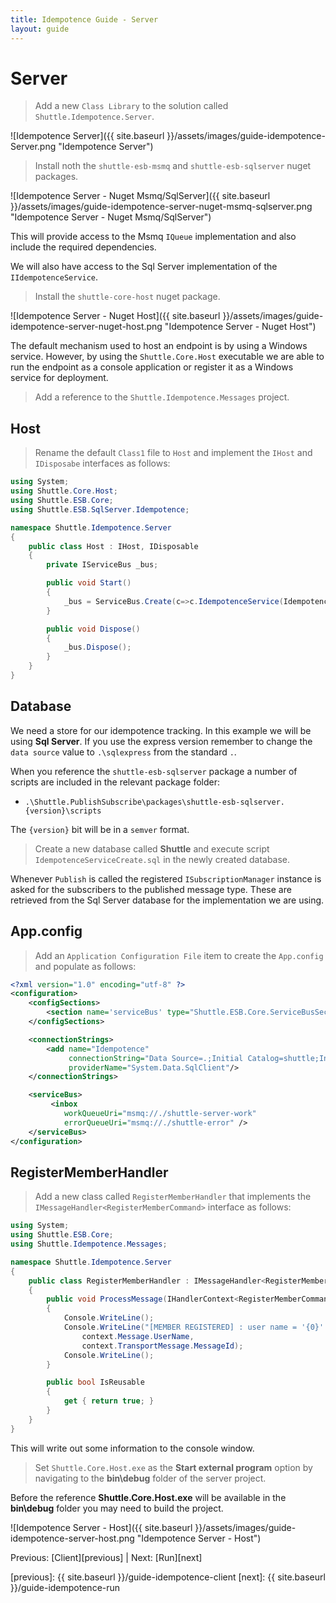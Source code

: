 ```yaml
---
title: Idempotence Guide - Server
layout: guide
---
```

<script src="{{ site.baseurl }}/assets/js/guide-idempotence.js"></script>
<script>shuttle.guideData.selectedItemName = 'guide-idempotence-server'</script>
# Server

> Add a new `Class Library` to the solution called `Shuttle.Idempotence.Server`.

![Idempotence Server]({{ site.baseurl }}/assets/images/guide-idempotence-Server.png "Idempotence Server")

> Install noth the `shuttle-esb-msmq` and `shuttle-esb-sqlserver` nuget packages.

![Idempotence Server - Nuget Msmq/SqlServer]({{ site.baseurl }}/assets/images/guide-idempotence-server-nuget-msmq-sqlserver.png "Idempotence Server - Nuget Msmq/SqlServer")

This will provide access to the Msmq `IQueue` implementation and also include the required dependencies.

We will also have access to the Sql Server implementation of the `IIdempotenceService`.

> Install the `shuttle-core-host` nuget package.

![Idempotence Server - Nuget Host]({{ site.baseurl }}/assets/images/guide-idempotence-server-nuget-host.png "Idempotence Server - Nuget Host")

The default mechanism used to host an endpoint is by using a Windows service.  However, by using the `Shuttle.Core.Host` executable we are able to run the endpoint as a console application or register it as a Windows service for deployment.

> Add a reference to the `Shuttle.Idempotence.Messages` project.

## Host

> Rename the default `Class1` file to `Host` and implement the `IHost` and `IDisposabe` interfaces as follows:

``` c#
using System;
using Shuttle.Core.Host;
using Shuttle.ESB.Core;
using Shuttle.ESB.SqlServer.Idempotence;

namespace Shuttle.Idempotence.Server
{
	public class Host : IHost, IDisposable
	{
		private IServiceBus _bus;

		public void Start()
		{
			_bus = ServiceBus.Create(c=>c.IdempotenceService(IdempotenceService.Default())).Start();
		}

		public void Dispose()
		{
			_bus.Dispose();
		}
	}
}
```

## Database

We need a store for our idempotence tracking.  In this example we will be using **Sql Server**.  If you use the express version remember to change the `data source` value to `.\sqlexpress` from the standard `.`.

When you reference the `shuttle-esb-sqlserver` package a number of scripts are included in the relevant package folder:

- `.\Shuttle.PublishSubscribe\packages\shuttle-esb-sqlserver.{version}\scripts`

The `{version}` bit will be in a `semver` format.

> Create a new database called **Shuttle** and execute script `IdempotenceServiceCreate.sql` in the newly created database.

Whenever `Publish` is called the registered `ISubscriptionManager` instance is asked for the subscribers to the published message type.  These are retrieved from the Sql Server database for the implementation we are using.

## App.config

> Add an `Application Configuration File` item to create the `App.config` and populate as follows:

``` xml
<?xml version="1.0" encoding="utf-8" ?>
<configuration>
	<configSections>
		<section name='serviceBus' type="Shuttle.ESB.Core.ServiceBusSection, Shuttle.ESB.Core"/>
	</configSections>

	<connectionStrings>
		<add name="Idempotence"
			 connectionString="Data Source=.;Initial Catalog=shuttle;Integrated Security=SSPI;"
			 providerName="System.Data.SqlClient"/>
	</connectionStrings>

	<serviceBus>
		 <inbox
			workQueueUri="msmq://./shuttle-server-work"
			errorQueueUri="msmq://./shuttle-error" />
	</serviceBus>
</configuration>
```

## RegisterMemberHandler

> Add a new class called `RegisterMemberHandler` that implements the `IMessageHandler<RegisterMemberCommand>` interface as follows:

``` c#
using System;
using Shuttle.ESB.Core;
using Shuttle.Idempotence.Messages;

namespace Shuttle.Idempotence.Server
{
	public class RegisterMemberHandler : IMessageHandler<RegisterMemberCommand>
	{
		public void ProcessMessage(IHandlerContext<RegisterMemberCommand> context)
		{
			Console.WriteLine();
			Console.WriteLine("[MEMBER REGISTERED] : user name = '{0}' / message id = '{1}'",
				context.Message.UserName,
				context.TransportMessage.MessageId);
			Console.WriteLine();
		}

		public bool IsReusable
		{
			get { return true; }
		}
	}
}
```

This will write out some information to the console window.

> Set `Shuttle.Core.Host.exe` as the **Start external program** option by navigating to the **bin\debug** folder of the server project.

<div class='alert alert-info'>Before the reference <strong>Shuttle.Core.Host.exe</strong> will be available in the <strong>bin\debug</strong> folder you may need to build the project.</div>

![Idempotence Server - Host]({{ site.baseurl }}/assets/images/guide-idempotence-server-host.png "Idempotence Server - Host")

Previous: [Client][previous] | Next: [Run][next]

[previous]: {{ site.baseurl }}/guide-idempotence-client
[next]: {{ site.baseurl }}/guide-idempotence-run